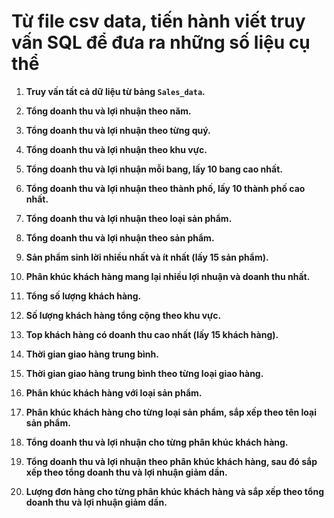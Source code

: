 # Từ file csv data, tiến hành viết truy vấn SQL để đưa ra những số liệu cụ thể

1. **Truy vấn tất cả dữ liệu từ bảng `Sales_data`.**

2. **Tổng doanh thu và lợi nhuận theo năm.**

3. **Tổng doanh thu và lợi nhuận theo từng quý.**

4. **Tổng doanh thu và lợi nhuận theo khu vực.**

5. **Tổng doanh thu và lợi nhuận mỗi bang, lấy 10 bang cao nhất.**

6. **Tổng doanh thu và lợi nhuận theo thành phố, lấy 10 thành phố cao nhất.**

7. **Tổng doanh thu và lợi nhuận theo loại sản phẩm.**

8. **Tổng doanh thu và lợi nhuận theo sản phẩm.**

9. **Sản phẩm sinh lời nhiều nhất và ít nhất (lấy 15 sản phẩm).**

10. **Phân khúc khách hàng mang lại nhiều lợi nhuận và doanh thu nhất.**

11. **Tổng số lượng khách hàng.**

12. **Số lượng khách hàng tổng cộng theo khu vực.**

13. **Top khách hàng có doanh thu cao nhất (lấy 15 khách hàng).**

14. **Thời gian giao hàng trung bình.**

15. **Thời gian giao hàng trung bình theo từng loại giao hàng.**

16. **Phân khúc khách hàng với loại sản phẩm.**

17. **Phân khúc khách hàng cho từng loại sản phẩm, sắp xếp theo tên loại sản phẩm.**

18. **Tổng doanh thu và lợi nhuận cho từng phân khúc khách hàng.**

19. **Tổng doanh thu và lợi nhuận theo phân khúc khách hàng, sau đó sắp xếp theo tổng doanh thu và lợi nhuận giảm dần.**

20. **Lượng đơn hàng cho từng phân khúc khách hàng và sắp xếp theo tổng doanh thu và lợi nhuận giảm dần.**

